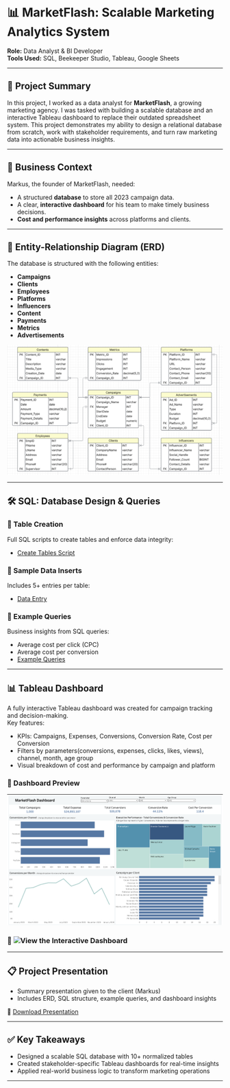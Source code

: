 # 📊 MarketFlash: Scalable Marketing Analytics System

**Role:** Data Analyst & BI Developer  
**Tools Used:** SQL, Beekeeper Studio, Tableau, Google Sheets  

---

## 🧠 Project Summary

In this project, I worked as a data analyst for **MarketFlash**, a growing marketing agency. I was tasked with building a scalable database and an interactive Tableau dashboard to replace their outdated spreadsheet system. This project demonstrates my ability to design a relational database from scratch, work with stakeholder requirements, and turn raw marketing data into actionable business insights.

---

## 🎯 Business Context

Markus, the founder of MarketFlash, needed:
- A structured **database** to store all 2023 campaign data.
- A clear, **interactive dashboard** for his team to make timely business decisions.
- **Cost and performance insights** across platforms and clients.

---

## 📐 Entity-Relationship Diagram (ERD)

The database is structured with the following entities:
- **Campaigns**
- **Clients**
- **Employees**
- **Platforms**
- **Influencers**
- **Content**
- **Payments**
- **Metrics**
- **Advertisements**

![ERD](erd/marketflash_edr.png)

---

## 🛠️ SQL: Database Design & Queries

### 📂 Table Creation
Full SQL scripts to create tables and enforce data integrity:
- [Create Tables Script](https://www.notion.so/Table-Creation-SQL-Queries-22452541c16580eabc16e139a995c74a?source=copy_link)

### 📂 Sample Data Inserts
Includes 5+ entries per table:
- [Data Entry](https://www.notion.so/Sample-Data-Entry-22452541c16580d48fedc9cbb0fc95d2?source=copy_link)

### 📂 Example Queries
Business insights from SQL queries:
- Average cost per click (CPC)
- Average cost per conversion
- [Example Queries](https://www.notion.so/Sample-Queries-22452541c16580229c4bc8d7fadd57a9?source=copy_link)

---

## 📊 Tableau Dashboard

A fully interactive Tableau dashboard was created for campaign tracking and decision-making.  
Key features:
- KPIs: Campaigns, Expenses, Conversions, Conversion Rate, Cost per Conversion
- Filters by parameters(conversions, expenses, clicks, likes, views), channel, month, age group
- Visual breakdown of cost and performance by campaign and platform

### 📸 Dashboard Preview
![Dashboard](tableau/Dashboard.png)

### 🔗 ![View the Interactive Dashboard](https://public.tableau.com/views/MarketFlash_17425862409130/Dashboard1?:language=en-US&:sid=&:redirect=auth&:display_count=n&:origin=viz_share_link)

---

## 📋 Project Presentation

- Summary presentation given to the client (Markus)
- Includes ERD, SQL structure, example queries, and dashboard insights

📄 [Download Presentation](presentation/MarketFlash.pdf)

---

## ✅ Key Takeaways

- Designed a scalable SQL database with 10+ normalized tables
- Created stakeholder-specific Tableau dashboards for real-time insights
- Applied real-world business logic to transform marketing operations

---
